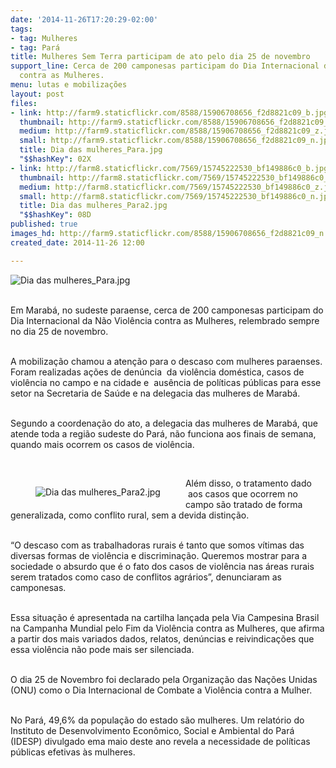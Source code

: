 ```yaml
---
date: '2014-11-26T17:20:29-02:00'
tags:
- tag: Mulheres
- tag: Pará
title: Mulheres Sem Terra participam de ato pelo dia 25 de novembro
support_line: Cerca de 200 camponesas participam do Dia Internacional da Não Violência
  contra as Mulheres.
menu: lutas e mobilizações
layout: post
files:
- link: http://farm9.staticflickr.com/8588/15906708656_f2d8821c09_b.jpg
  thumbnail: http://farm9.staticflickr.com/8588/15906708656_f2d8821c09_t.jpg
  medium: http://farm9.staticflickr.com/8588/15906708656_f2d8821c09_z.jpg
  small: http://farm9.staticflickr.com/8588/15906708656_f2d8821c09_n.jpg
  title: Dia das mulheres_Para.jpg
  "$$hashKey": 02X
- link: http://farm8.staticflickr.com/7569/15745222530_bf149886c0_b.jpg
  thumbnail: http://farm8.staticflickr.com/7569/15745222530_bf149886c0_t.jpg
  medium: http://farm8.staticflickr.com/7569/15745222530_bf149886c0_z.jpg
  small: http://farm8.staticflickr.com/7569/15745222530_bf149886c0_n.jpg
  title: Dia das mulheres_Para2.jpg
  "$$hashKey": 08D
published: true
images_hd: http://farm9.staticflickr.com/8588/15906708656_f2d8821c09_n.jpg
created_date: 2014-11-26 12:00

---
```

<p><img alt="Dia das mulheres_Para.jpg" src="http://farm9.staticflickr.com/8588/15906708656_f2d8821c09_b.jpg" /></p>

<p><br />
Em Marab&aacute;, no sudeste paraense, cerca de 200 camponesas participam do Dia Internacional da N&atilde;o Viol&ecirc;ncia contra as Mulheres, relembrado sempre no dia 25 de novembro.</p>

<p><br />
A mobiliza&ccedil;&atilde;o chamou a aten&ccedil;&atilde;o para o descaso com mulheres paraenses. Foram realizadas a&ccedil;&otilde;es de den&uacute;ncia &nbsp;da viol&ecirc;ncia dom&eacute;stica, casos de viol&ecirc;ncia no campo e na cidade e &nbsp;aus&ecirc;ncia de pol&iacute;ticas p&uacute;blicas para esse setor na Secretaria de Sa&uacute;de e na delegacia das mulheres de Marab&aacute;.</p>

<p><br />
Segundo a coordena&ccedil;&atilde;o do ato, a delegacia das mulheres de Marab&aacute;, que atende toda a regi&atilde;o sudeste do Par&aacute;, n&atilde;o funciona aos finais de semana, quando mais ocorrem os casos de viol&ecirc;ncia.</p>

<p>&nbsp;</p>

<figure class="image" style="float:left"><img alt="Dia das mulheres_Para2.jpg" src="http://farm8.staticflickr.com/7569/15745222530_bf149886c0_b.jpg" />
<figcaption></figcaption>
</figure>

<p>Al&eacute;m disso, o tratamento dado &nbsp;aos casos que ocorrem no campo s&atilde;o tratado de forma generalizada, como conflito rural, sem a devida distin&ccedil;&atilde;o.</p>

<p><br />
&ldquo;O descaso com as trabalhadoras rurais &eacute; tanto que somos v&iacute;timas das diversas formas de viol&ecirc;ncia e discrimina&ccedil;&atilde;o. Queremos mostrar para a sociedade o absurdo que &eacute; o fato dos casos de viol&ecirc;ncia nas &aacute;reas rurais serem tratados como caso de conflitos agr&aacute;rios&rdquo;, denunciaram as camponesas.</p>

<p><br />
Essa situa&ccedil;&atilde;o &eacute; apresentada na cartilha lan&ccedil;ada pela Via Campesina Brasil na Campanha Mundial pelo Fim da Viol&ecirc;ncia contra as Mulheres, que afirma a partir dos mais variados dados, relatos, den&uacute;ncias e reivindica&ccedil;&otilde;es que essa viol&ecirc;ncia n&atilde;o pode mais ser silenciada.</p>

<p><br />
O dia 25 de Novembro foi declarado pela Organiza&ccedil;&atilde;o das Na&ccedil;&otilde;es Unidas (ONU) como o Dia Internacional de Combate a Viol&ecirc;ncia contra a Mulher.&nbsp;</p>

<p><br />
No Par&aacute;, 49,6% da popula&ccedil;&atilde;o do estado s&atilde;o mulheres. Um relat&oacute;rio do Instituto de Desenvolvimento Econ&ocirc;mico, Social e Ambiental do Par&aacute; (IDESP) divulgado ema maio deste ano revela a necessidade de pol&iacute;ticas p&uacute;blicas efetivas &agrave;s mulheres.</p>
